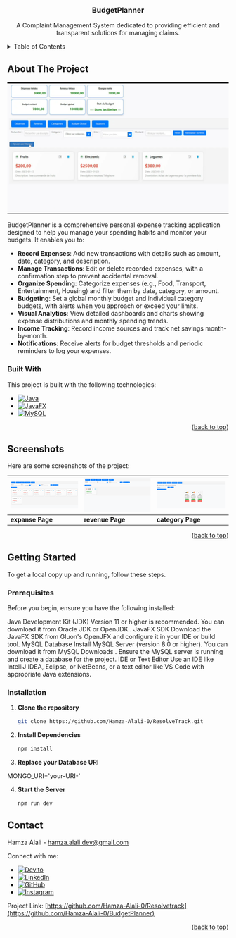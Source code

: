 <a id="readme-top"></a>

<!-- PROJECT LOGO -->
<br />
<div align="center">
 

  <h3 align="center">BudgetPlanner</h3>

  <p align="center">
    A Complaint Management System dedicated to providing efficient and transparent solutions for managing claims.
  </p>
</div>

<!-- TABLE OF CONTENTS -->
<details>
  <summary>Table of Contents</summary>
  <ol>
    <li>
      <a href="#about-the-project">About The Project</a>
      <ul>
        <li><a href="#built-with">Built With</a></li>
      </ul>
    </li>
    <li><a href="#screenshots">Screenshots</a></li>
    <li>
      <a href="#getting-started">Getting Started</a>
      <ul>
        <li><a href="#prerequisites">Prerequisites</a></li>
        <li><a href="#installation">Installation</a></li>
      </ul>
    </li>
    <li><a href="#contact">Contact</a></li>
  </ol>
</details>

<!-- ABOUT THE PROJECT -->
## About The Project

<a href="https://github.com/Hamza-Alali-0/BudgetPlanner">
    <img src="Assets/home.PNG" alt="Home Page" width="600">
</a>

BudgetPlanner is a comprehensive personal expense tracking application designed to help you manage your spending habits and monitor your budgets. It enables you to:

- **Record Expenses**: Add new transactions with details such as amount, date, category, and description.
- **Manage Transactions**: Edit or delete recorded expenses, with a confirmation step to prevent accidental removal.
- **Organize Spending**: Categorize expenses (e.g., Food, Transport, Entertainment, Housing) and filter them by date, category, or amount.
- **Budgeting**: Set a global monthly budget and individual category budgets, with alerts when you approach or exceed your limits.
- **Visual Analytics**: View detailed dashboards and charts showing expense distributions and monthly spending trends.
- **Income Tracking**: Record income sources and track net savings month-by-month.
- **Notifications**: Receive alerts for budget thresholds and periodic reminders to log your expenses.

### Built With

This project is built with the following technologies:
* [![Java][Java.com]][Java-url]
* [![JavaFX][JavaFX.com]][JavaFX-url]
* [![MySQL][MySQL.com]][MySQL-url]

<!-- Reference-style links for images -->
[Java.com]: https://img.shields.io/badge/Java-007396?style=for-the-badge&logo=java&logoColor=white
[Java-url]: https://www.java.com/
[JavaFX.com]: https://img.shields.io/badge/JavaFX-E24100?style=for-the-badge&logo=java&logoColor=white
[JavaFX-url]: https://openjfx.io/
[MySQL.com]: https://img.shields.io/badge/MySQL-4479A1?style=for-the-badge&logo=mysql&logoColor=white
[MySQL-url]: https://www.mysql.com/


<p align="right">(<a href="#readme-top">back to top</a>)</p>

<!-- SCREENSHOTS -->
## Screenshots

Here are some screenshots of the project:

| ![expanse Page][expanse-screenshot] | ![revenue Page][revenue-screenshot] | ![category Page][category-screenshot] |
|-------------------------------|----------------------------------|----------------------------------|
| **expanse Page**                 | **revenue Page**                  | **category Page**                  |

<!-- Reference-style links for images -->
[expanse-screenshot]: Assets/expanse.PNG
[revenue-screenshot]: Assets/revenue.PNG
[category-screenshot]: Assets/category.PNG

<p align="right">(<a href="#readme-top">back to top</a>)</p>


<!-- GETTING STARTED -->
## Getting Started

To get a local copy up and running, follow these steps.

### Prerequisites

Before you begin, ensure you have the following installed:

Java Development Kit (JDK)
Version 11 or higher is recommended. You can download it from Oracle JDK or OpenJDK .
JavaFX SDK
Download the JavaFX SDK from Gluon's OpenJFX and configure it in your IDE or build tool.
MySQL Database
Install MySQL Server (version 8.0 or higher). You can download it from MySQL Downloads . Ensure the MySQL server is running and create a database for the project.
IDE or Text Editor
Use an IDE like IntelliJ IDEA, Eclipse, or NetBeans, or a text editor like VS Code with appropriate Java extensions.


### Installation

1. **Clone the repository**
   ```sh
   git clone https://github.com/Hamza-Alali-0/ResolveTrack.git

2. **Install Dependencies**
   ```sh
   npm install

3. **Replace your Database URI**

 MONGO_URI='your-URI-'

4. **Start the Server**
   ```sh
   npm run dev


<a id="contact"></a>
## Contact

Hamza Alali - [hamza.alali.dev@gmail.com](mailto:hamza.alali.dev@gmail.com)


Connect with me:
- <a href="https://dev.to/@hamzaalali0" target="_blank"><img src="https://img.shields.io/badge/dev.to-0A0A0A?style=for-the-badge&logo=dev.to&logoColor=white" alt="Dev.to"></a>
- <a href="https://www.linkedin.com/in/hamza--alali" target="_blank"><img src="https://img.shields.io/badge/LinkedIn-0077B5?style=for-the-badge&logo=linkedin&logoColor=white" alt="LinkedIn"></a>
- <a href="https://github.com/hamza-alali-0" target="_blank"><img src="https://img.shields.io/badge/GitHub-100000?style=for-the-badge&logo=github&logoColor=white" alt="GitHub"></a>
- <a href="https://www.instagram.com/alalihamza.0/" target="_blank"><img src="https://img.shields.io/badge/Instagram-E4405F?style=for-the-badge&logo=instagram&logoColor=white" alt="Instagram"></a>

Project Link: [https://github.com/Hamza-Alali-0/Resolvetrack](https://github.com/Hamza-Alali-0/BudgetPlanner)

<p align="right">(<a href="#readme-top">back to top</a>)</p>
   
